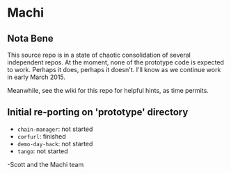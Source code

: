 # Machi

## Nota Bene

This source repo is in a state of chaotic consolidation of several
independent repos.  At the moment, none of the prototype code is
expected to work.  Perhaps it does, perhaps it doesn't.  I'll know
as we continue work in early March 2015.

Meanwhile, see the wiki for this repo for helpful hints, as time
permits.

## Initial re-porting on 'prototype' directory

* `chain-manager`: not started
* `corfurl`: finished
* `demo-day-hack`: not started
* `tango`: not started

-Scott and the Machi team
